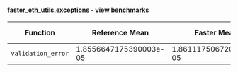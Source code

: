 #### [faster_eth_utils.exceptions](https://github.com/BobTheBuidler/faster-eth-utils/blob/renovate/major-github-artifact-actions/faster_eth_utils/exceptions.py) - [view benchmarks](https://github.com/BobTheBuidler/faster-eth-utils/blob/renovate/major-github-artifact-actions/benchmarks/test_exceptions_benchmarks.py)

| Function | Reference Mean | Faster Mean | % Change | Speedup (%) | x Faster | Faster |
|----------|---------------|-------------|----------|-------------|----------|--------|
| `validation_error` | 1.8556647175390003e-05 | 1.8611175067207833e-05 | -0.29% | -0.29% | 1.00x | ❌ |
